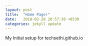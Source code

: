 ```yaml
---
layout: post
title:  "Home Page!"
date:   2018-02-28 20:57:30 +0530
categories: jekyll update
---
```


My Initial setup for techsethi.github.io
